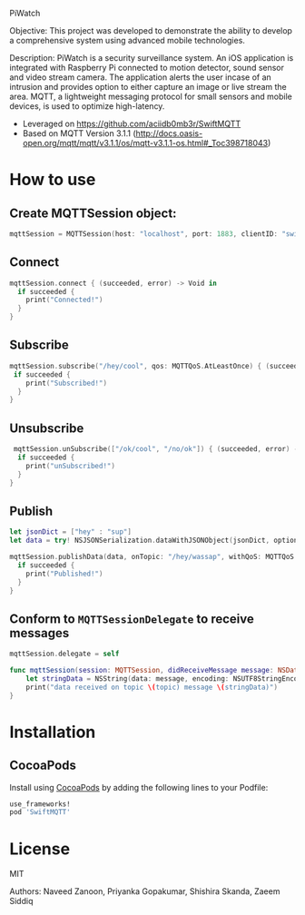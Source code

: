 PiWatch

Objective: This project was developed to demonstrate the ability to develop a comprehensive system using advanced mobile technologies.  

Description: 
PiWatch is a security surveillance system. An iOS application is integrated with Raspberry Pi connected to motion detector, sound sensor and video stream camera. The application alerts the user incase of an intrusion and provides option to either capture an image or live stream the area. MQTT, a lightweight messaging protocol for small sensors and mobile devices, is used to optimize high-latency.

* Leveraged on https://github.com/aciidb0mb3r/SwiftMQTT
* Based on MQTT Version 3.1.1 (http://docs.oasis-open.org/mqtt/mqtt/v3.1.1/os/mqtt-v3.1.1-os.html#_Toc398718043)

# How to use

## Create MQTTSession object:
```swift
mqttSession = MQTTSession(host: "localhost", port: 1883, clientID: "swift", cleanSession: true, keepAlive: 15, useSSL: false)
```

## Connect
```swift
mqttSession.connect { (succeeded, error) -> Void in
  if succeeded {
    print("Connected!")
  }
}
```

## Subscribe
```swift
mqttSession.subscribe("/hey/cool", qos: MQTTQoS.AtLeastOnce) { (succeeded, error) -> Void in
 if succeeded {
    print("Subscribed!")
  }
}
```

## Unsubscribe
```swift
 mqttSession.unSubscribe(["/ok/cool", "/no/ok"]) { (succeeded, error) -> Void in
  if succeeded {
    print("unSubscribed!")
  }
}
```
## Publish
```swift
let jsonDict = ["hey" : "sup"]
let data = try! NSJSONSerialization.dataWithJSONObject(jsonDict, options: NSJSONWritingOptions.PrettyPrinted)

mqttSession.publishData(data, onTopic: "/hey/wassap", withQoS: MQTTQoS.AtLeastOnce, shouldRetain: false) { (succeeded, error) -> Void in
  if succeeded {
    print("Published!")
  }
}
```

## Conform to `MQTTSessionDelegate` to receive messages 
```swift
mqttSession.delegate = self
```
```swift
func mqttSession(session: MQTTSession, didReceiveMessage message: NSData, onTopic topic: String) {
	let stringData = NSString(data: message, encoding: NSUTF8StringEncoding) as! String
	print("data received on topic \(topic) message \(stringData)")
}
```

# Installation

## CocoaPods

Install using [CocoaPods](http://cocoapods.org) by adding the following lines to your Podfile:

````ruby
use_frameworks!
pod 'SwiftMQTT'  
````

# License
MIT

Authors: Naveed Zanoon, Priyanka Gopakumar, Shishira Skanda, Zaeem Siddiq
